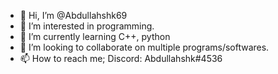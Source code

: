 - 👋 Hi, I’m @Abdullahshk69
- 👀 I’m interested in programming.
- 🌱 I’m currently learning C++, python
- 💞️ I’m looking to collaborate on multiple programs/softwares.
- 📫 How to reach me; Discord: Abdullahshk#4536

<!---
Abdullahshk69/Abdullahshk69 is a ✨ special ✨ repository because its `README.md` (this file) appears on your GitHub profile.
You can click the Preview link to take a look at your changes.
--->
